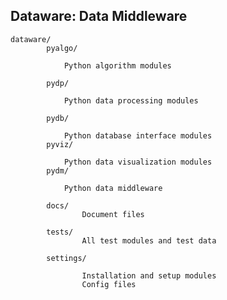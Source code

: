 Dataware: Data Middleware
----------------------------------------------------


    dataware/
            pyalgo/

                Python algorithm modules

            pydp/

                Python data processing modules

            pydb/

                Python database interface modules
            pyviz/

                Python data visualization modules
            pydm/

                Python data middleware

            docs/
                    Document files

            tests/
                    All test modules and test data

            settings/

                    Installation and setup modules
                    Config files






